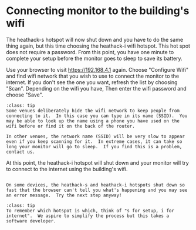 # Connecting monitor to the building's wifi

The heathack-s hotspot will now shut down and you have to do the same thing again, but this time choosing the heathack-i wifi hotspot. This hot spot does not require a password. From this point, you have one minute to complete your setup before the monitor goes to sleep to save its battery.


Use your browser to visit https://192.168.4.1 again.  Choose "Configure Wifi" and find wifi network that you wish to use to connect the monitor to the internet.   If you don't see the one you want, refresh the list by choosing "Scan".  Depending on the wifi you have, Then enter the wifi password and choose "Save".  


```{admonition} If you can't see the wifi network
:class: tip
Some venues deliberately hide the wifi network to keep people from connecting to it.  In this case you can type in its name (SSID).  You may be able to look up the name using a phone you have used on the wifi before or find it on the back of the router. 

In other venues, the network name (SSID) will be very slow to appear even if you keep scanning for it.  In extreme cases, it can take so long your monitor will go to sleep.  If you find this is a problem, contact us.
```

At this point, the heathack-i hotspot will shut down and your monitor will try to connect to the internet using the building's wifi.  

<!-- :TODO: check this.  In one version, if the password was wrong the heathack-i hotspot stayed up. -->


```{admonition} Important

On some devices, the heathack-s and heathack-i hotspots shut down so fast that the browser can't tell you what's happening and you may see an error message.  Try the next step anyway!  

```


```{admonition} Another Tip
:class: tip
To remember which hotspot is which, think of "s for setup, i for internet".  We aspire to simplify the process but this takes a software developer.
```